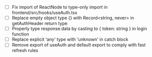 - [ ] Fix import of ReactNode to type-only import in frontend/src/hooks/useAuth.tsx
- [ ] Replace empty object type {} with Record<string, never> in getAuthHeader return type
- [ ] Properly type response.data by casting to { token: string } in login function
- [ ] Replace explicit 'any' type with 'unknown' in catch block
- [ ] Remove export of useAuth and default export to comply with fast refresh rules
